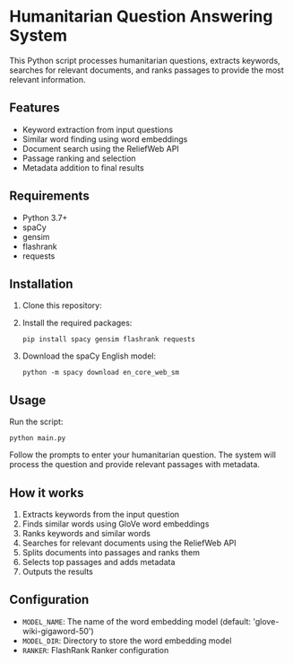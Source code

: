 # Humanitarian Question Answering System

This Python script processes humanitarian questions, extracts keywords, searches for relevant documents, and ranks passages to provide the most relevant information.

## Features

- Keyword extraction from input questions
- Similar word finding using word embeddings
- Document search using the ReliefWeb API
- Passage ranking and selection
- Metadata addition to final results

## Requirements

- Python 3.7+
- spaCy
- gensim
- flashrank
- requests

## Installation

1. Clone this repository:
2. Install the required packages:
   ```
   pip install spacy gensim flashrank requests
   ```

3. Download the spaCy English model:
   ```
   python -m spacy download en_core_web_sm
   ```

## Usage

Run the script:

```
python main.py
```

Follow the prompts to enter your humanitarian question. The system will process the question and provide relevant passages with metadata.

## How it works

1. Extracts keywords from the input question
2. Finds similar words using GloVe word embeddings
3. Ranks keywords and similar words
4. Searches for relevant documents using the ReliefWeb API
5. Splits documents into passages and ranks them
6. Selects top passages and adds metadata
7. Outputs the results

## Configuration

- `MODEL_NAME`: The name of the word embedding model (default: 'glove-wiki-gigaword-50')
- `MODEL_DIR`: Directory to store the word embedding model
- `RANKER`: FlashRank Ranker configuration
